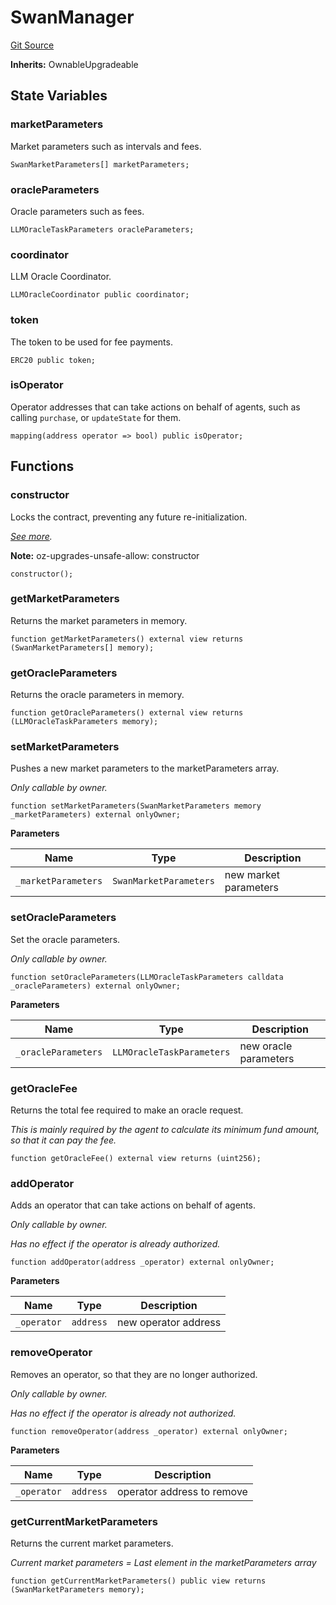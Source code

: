 # SwanManager
[Git Source](https://github.com/firstbatchxyz/swan-contracts/blob/d9d9060075900e963ed93f2465a5d30c142fcc35/src/SwanManager.sol)

**Inherits:**
OwnableUpgradeable


## State Variables
### marketParameters
Market parameters such as intervals and fees.


```solidity
SwanMarketParameters[] marketParameters;
```


### oracleParameters
Oracle parameters such as fees.


```solidity
LLMOracleTaskParameters oracleParameters;
```


### coordinator
LLM Oracle Coordinator.


```solidity
LLMOracleCoordinator public coordinator;
```


### token
The token to be used for fee payments.


```solidity
ERC20 public token;
```


### isOperator
Operator addresses that can take actions on behalf of agents,
such as calling `purchase`, or `updateState` for them.


```solidity
mapping(address operator => bool) public isOperator;
```


## Functions
### constructor

Locks the contract, preventing any future re-initialization.

*[See more](https://docs.openzeppelin.com/contracts/5.x/api/proxy#Initializable-_disableInitializers--).*

**Note:**
oz-upgrades-unsafe-allow: constructor


```solidity
constructor();
```

### getMarketParameters

Returns the market parameters in memory.


```solidity
function getMarketParameters() external view returns (SwanMarketParameters[] memory);
```

### getOracleParameters

Returns the oracle parameters in memory.


```solidity
function getOracleParameters() external view returns (LLMOracleTaskParameters memory);
```

### setMarketParameters

Pushes a new market parameters to the marketParameters array.

*Only callable by owner.*


```solidity
function setMarketParameters(SwanMarketParameters memory _marketParameters) external onlyOwner;
```
**Parameters**

|Name|Type|Description|
|----|----|-----------|
|`_marketParameters`|`SwanMarketParameters`|new market parameters|


### setOracleParameters

Set the oracle parameters.

*Only callable by owner.*


```solidity
function setOracleParameters(LLMOracleTaskParameters calldata _oracleParameters) external onlyOwner;
```
**Parameters**

|Name|Type|Description|
|----|----|-----------|
|`_oracleParameters`|`LLMOracleTaskParameters`|new oracle parameters|


### getOracleFee

Returns the total fee required to make an oracle request.

*This is mainly required by the agent to calculate its minimum fund amount, so that it can pay the fee.*


```solidity
function getOracleFee() external view returns (uint256);
```

### addOperator

Adds an operator that can take actions on behalf of agents.

*Only callable by owner.*

*Has no effect if the operator is already authorized.*


```solidity
function addOperator(address _operator) external onlyOwner;
```
**Parameters**

|Name|Type|Description|
|----|----|-----------|
|`_operator`|`address`|new operator address|


### removeOperator

Removes an operator, so that they are no longer authorized.

*Only callable by owner.*

*Has no effect if the operator is already not authorized.*


```solidity
function removeOperator(address _operator) external onlyOwner;
```
**Parameters**

|Name|Type|Description|
|----|----|-----------|
|`_operator`|`address`|operator address to remove|


### getCurrentMarketParameters

Returns the current market parameters.

*Current market parameters = Last element in the marketParameters array*


```solidity
function getCurrentMarketParameters() public view returns (SwanMarketParameters memory);
```

